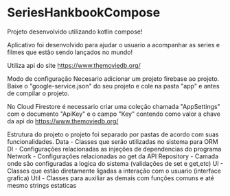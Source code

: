 # SeriesHankbookCompose

Projeto desenvolvido utilizando kotlin compose!

Aplicativo foi desenvolvido para ajudar o usuario a acompanhar as series e filmes que estão sendo lançados no mundo!

Utiliza api do site https://www.themoviedb.org/ 

Modo de configuração
Necesario adicionar um projeto firebase ao projeto.
Baixe o "google-service.json" do seu projeto e cole na pasta "app" e antes de compilar o projeto.

No Cloud Firestore é necessario criar uma coleção chamada "AppSettings" com o documento "ApiKey" e o campo "Key" contendo como valor a chave da api do  https://www.themoviedb.org/ 

Estrutura do projeto
o projeto foi separado por pastas de acordo com suas funcionalidades.
Data - Classes que serão utilizadas no sistema para ORM
DI - Configurações relacionadas as injeções de dependencias do programa
Network - Configurações relacionadas ao get da API
Repository - Camada onde são configuradas a logica do sistema (validações de set e get,etc) 
UI - Classes que estão diretamente ligadas a interação com o usuario (interface grafica)
Util - Classes para auxiliar as demais com funções comuns e até mesmo strings estaticas
